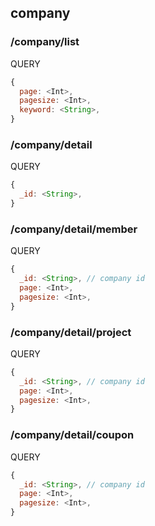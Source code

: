 ## company

### /company/list

QUERY
```javascript
{
  page: <Int>,
  pagesize: <Int>,
  keyword: <String>,
}
```

### /company/detail

QUERY
```javascript
{
  _id: <String>,
}
```

### /company/detail/member

QUERY
```javascript
{
  _id: <String>, // company id
  page: <Int>,
  pagesize: <Int>,
}
```

### /company/detail/project

QUERY
```javascript
{
  _id: <String>, // company id
  page: <Int>,
  pagesize: <Int>,
}
```

### /company/detail/coupon

QUERY
```javascript
{
  _id: <String>, // company id
  page: <Int>,
  pagesize: <Int>,
}
```
